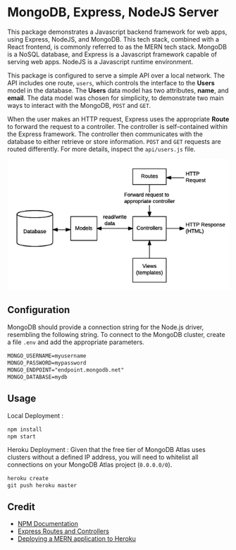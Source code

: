 # MongoDB, Express, NodeJS Server

This package demonstrates a Javascript backend framework for web apps, using Express, NodeJS, and MongoDB. This tech stack, combined with a React frontend, is commonly referred to as the MERN tech stack. MongoDB is a NoSQL database, and Express is a Javascript framework capable of serving web apps. NodeJS is a Javascript runtime environment.

This package is configured to serve a simple API over a local network. The API includes one route, `users`, which controls the interface to the **Users** model in the database. The **Users** data model has two attributes, **name**, and **email**. The data model was chosen for simplicity, to demonstrate two main ways to interact with the MongoDB, `POST` and `GET`.

When the user makes an HTTP request, Express uses the appropriate **Route** to forward the request to a controller. The controller is self-contained within the Express framework. The controller then communicates with the database to either retrieve or store information. `POST` and `GET` requests are routed differently. For more details, inspect the `api/users.js` file.

![Routes](src/img/routes.png)

## Configuration

MongoDB should provide a connection string for the Node.js driver, resembling the following string. To connect to the MongoDB cluster, create a file `.env` and add the appropriate parameters.

```
MONGO_USERNAME=myusername
MONGO_PASSWORD=mypassword
MONGO_ENDPOINT="endpoint.mongodb.net"
MONGO_DATABASE=mydb
```

## Usage

Local Deployment :

```
npm install
npm start
```

Heroku Deployment :
Given that the free tier of MongoDB Atlas uses clusters without a defined IP address, you will need to whitelist all connections on your MongoDB Atlas project (`0.0.0.0/0`).

```
heroku create
git push heroku master
```

## Credit
- [NPM Documentation](https://docs.npmjs.com/cli/start.html)
- [Express Routes and Controllers](https://developer.mozilla.org/en-US/docs/Learn/Server-side/Express_Nodejs/routes)
- [Deploying a MERN application to Heroku](https://www.freecodecamp.org/news/deploying-a-mern-application-using-mongodb-atlas-to-heroku/)
